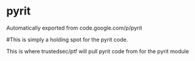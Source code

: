 # pyrit
Automatically exported from code.google.com/p/pyrit


#This is simply a holding spot for the pyrit code. 

This is where trustedsec/ptf will pull pyrit code from for the pyrit module
